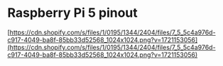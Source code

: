 # Raspberry Pi 5 pinout

[https://cdn.shopify.com/s/files/1/0195/1344/2404/files/7_5_5c4a976d-c917-4049-ba8f-85bb33d52568_1024x1024.png?v=1721153056](https://cdn.shopify.com/s/files/1/0195/1344/2404/files/7_5_5c4a976d-c917-4049-ba8f-85bb33d52568_1024x1024.png?v=1721153056)



